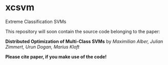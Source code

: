 # xcsvm
Extreme Classification SVMs

This repository will soon contain the source code belonging to the paper:

**Distributed Optimization of Multi-Class SVMs** by
*Maximilian Alber, Julian Zimmert, Urun Dogan, Marius Kloft*

**Please cite paper, if you make use of the code!**
